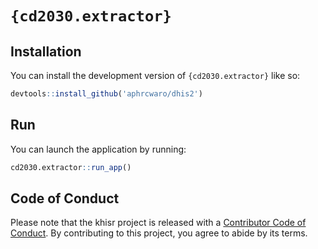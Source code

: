 
<!-- README.md is generated from README.Rmd. Please edit that file -->

# `{cd2030.extractor}`

<!-- badges: start -->
<!-- badges: end -->

## Installation

You can install the development version of `{cd2030.extractor}` like so:

``` r
devtools::install_github('aphrcwaro/dhis2')
```

## Run

You can launch the application by running:

``` r
cd2030.extractor::run_app()
```

## Code of Conduct

Please note that the khisr project is released with a [Contributor Code
of
Conduct](https://contributor-covenant.org/version/2/1/CODE_OF_CONDUCT.html).
By contributing to this project, you agree to abide by its terms.
